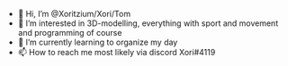 - 👋 Hi, I’m @Xoritzium/Xori/Tom
- 👀 I’m interested in 3D-modelling, everything with sport and movement and programming of course
- 🌱 I’m currently learning to organize my day
- 📫 How to reach me most likely via discord Xori#4119

<!---
Xoritzium/Xoritzium is a ✨ special ✨ repository because its `README.md` (this file) appears on your GitHub profile.
You can click the Preview link to take a look at your changes.
--->
